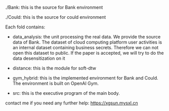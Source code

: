 

./Bank: this is the source for Bank environment

./Could: this is the source for could environment


Each fold contains:

-  data_analysis: the unit processing the real data. We provide the source data of Bank. The dataset of cloud computing platform user activities is an internal dataset containing business secrets.
Therefore we can not open this dataset to public. If the paper is accepted, we will try to do the data desensitization on it

- distance: this is the module for soft-dtw

- gym_hybrid: this is the implemented environment for Bank and Could. The environment is built on OpenAI Gym.

- src: this is the executive program of the main body. 


contact me if you need any further help: https://xgsun.mysxl.cn
 
